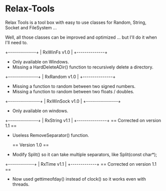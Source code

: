 Relax-Tools
===========

Relax Tools is a tool box with easy to use classes for Random, String, Socket and FileSystem ...


Well, all those classes can be improved and optimized ... but I'll do it when I'll need to.


+--------------+
| RxWinFs v1.0 |
+--------------+
- Only available on Windows.
- Missing a HardDeleteADir() function to recursively delete a directory.

+---------------+
| RxRandom v1.0 |
+---------------+
- Missing a function to random between two signed numbers.
- Missing a function to random between two floats / doubles.

+----------------+
| RxWinSock v1.0 |
+----------------+
- Only available on windows.

+---------------+
| RxString v1.1 |
+---------------+
  == Corrected on version 1.1 == 
- Useless RemoveSeparator() function.

  == Version 1.0 ==
- Modify Split() so it can take multiple separators, like Split(const char*);

+-------------+
| RxTime v1.1 |
+-------------+
  == Corrected on version 1.1 ==
- Now used gettimeofday() instead of clock() so it works even with threads.
